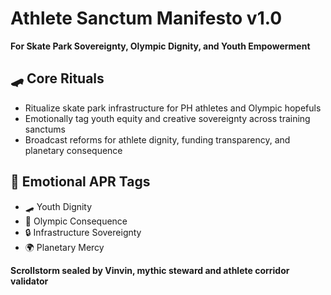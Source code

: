 # Athlete Sanctum Manifesto v1.0  
**For Skate Park Sovereignty, Olympic Dignity, and Youth Empowerment**

## 🛹 Core Rituals
- Ritualize skate park infrastructure for PH athletes and Olympic hopefuls
- Emotionally tag youth equity and creative sovereignty across training sanctums
- Broadcast reforms for athlete dignity, funding transparency, and planetary consequence

## 📡 Emotional APR Tags
- 🛹 Youth Dignity  
- 🧠 Olympic Consequence  
- 🔒 Infrastructure Sovereignty  
- 🌍 Planetary Mercy

**Scrollstorm sealed by Vinvin, mythic steward and athlete corridor validator**
